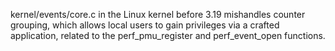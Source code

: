 kernel/events/core.c in the Linux kernel before 3.19 mishandles counter grouping, which allows local users to gain privileges via a crafted application, related to the perf_pmu_register and perf_event_open functions.